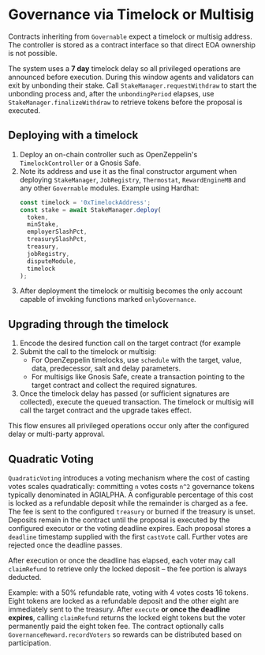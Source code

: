 # Governance via Timelock or Multisig

Contracts inheriting from `Governable` expect a timelock or multisig
address. The controller is stored as a contract interface so that direct
EOA ownership is not possible.

The system uses a **7 day** timelock delay so all privileged operations are
announced before execution. During this window agents and validators can exit
by unbonding their stake. Call `StakeManager.requestWithdraw` to start the
unbonding process and, after the `unbondingPeriod` elapses, use
`StakeManager.finalizeWithdraw` to retrieve tokens before the proposal is
executed.

## Deploying with a timelock

1. Deploy an on-chain controller such as OpenZeppelin's
   `TimelockController` or a Gnosis Safe.
2. Note its address and use it as the final constructor argument when
   deploying `StakeManager`, `JobRegistry`, `Thermostat`, `RewardEngineMB`
   and any other `Governable` modules. Example using Hardhat:
   ```javascript
   const timelock = '0xTimelockAddress';
   const stake = await StakeManager.deploy(
     token,
     minStake,
     employerSlashPct,
     treasurySlashPct,
     treasury,
     jobRegistry,
     disputeModule,
     timelock
   );
   ```
3. After deployment the timelock or multisig becomes the only account
   capable of invoking functions marked `onlyGovernance`.

## Upgrading through the timelock

1. Encode the desired function call on the target contract (for example
2. Submit the call to the timelock or multisig:
   - For OpenZeppelin timelocks, use `schedule` with the target, value,
     data, predecessor, salt and delay parameters.
   - For multisigs like Gnosis Safe, create a transaction pointing to the
     target contract and collect the required signatures.
3. Once the timelock delay has passed (or sufficient signatures are
   collected), execute the queued transaction. The timelock or multisig
   will call the target contract and the upgrade takes effect.

This flow ensures all privileged operations occur only after the
configured delay or multi-party approval.

## Quadratic Voting

`QuadraticVoting` introduces a voting mechanism where the cost of casting votes
scales quadratically: committing `n` votes costs `n^2` governance tokens
typically denominated in AGIALPHA. A configurable percentage of this cost is
locked as a refundable deposit while the remainder is charged as a fee. The fee
is sent to the configured `treasury` or burned if the treasury is unset.
Deposits remain in the contract until the proposal is executed by the configured
executor or the voting deadline expires. Each proposal stores a `deadline`
timestamp supplied with the first `castVote` call. Further votes are rejected
once the deadline passes.

After execution or once the deadline has elapsed, each voter may call
`claimRefund` to retrieve only the locked deposit – the fee portion is always
deducted.

Example: with a 50% refundable rate, voting with 4 votes costs 16 tokens. Eight
tokens are locked as a refundable deposit and the other eight are immediately
sent to the treasury. After `execute` **or once the deadline expires**, calling
`claimRefund` returns the locked eight tokens but the voter permanently paid the
eight token fee. The contract optionally calls `GovernanceReward.recordVoters`
so rewards can be distributed based on participation.

